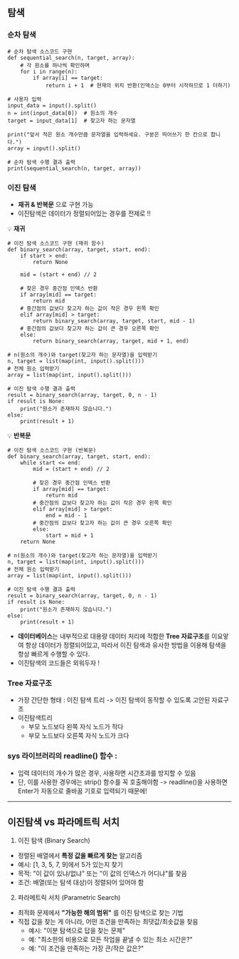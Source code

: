 ## 탐색

### 순차 탐색

```
# 순차 탐색 소스코드 구현
def sequential_search(n, target, array):
    # 각 원소를 하나씩 확인하며
    for i in range(n):
        if array[i] == target:
            return i + 1  # 현재의 위치 반환(인덱스는 0부터 시작하므로 1 더하기)

# 사용자 입력
input_data = input().split()
n = int(input_data[0])  # 원소의 개수
target = input_data[1]  # 찾고자 하는 문자열

print("앞서 적은 원소 개수만큼 문자열을 입력하세요. 구분은 띄어쓰기 한 칸으로 합니다.")
array = input().split()

# 순차 탐색 수행 결과 출력
print(sequential_search(n, target, array))
```

### 이진 탐색

- **재귀 & 반복문** 으로 구현 가능
- 이진탐색은 데이터가 정렬되어있는 경우를 전제로 !!

💡 **재귀**

```
# 이진 탐색 소스코드 구현 (재귀 함수)
def binary_search(array, target, start, end):
    if start > end:
        return None

    mid = (start + end) // 2

    # 찾은 경우 중간점 인덱스 반환
    if array[mid] == target:
        return mid
    # 중간점의 값보다 찾고자 하는 값이 작은 경우 왼쪽 확인
    elif array[mid] > target:
        return binary_search(array, target, start, mid - 1)
    # 중간점의 값보다 찾고자 하는 값이 큰 경우 오른쪽 확인
    else:
        return binary_search(array, target, mid + 1, end)

# n(원소의 개수)와 target(찾고자 하는 문자열)을 입력받기
n, target = list(map(int, input().split()))
# 전체 원소 입력받기
array = list(map(int, input().split()))

# 이진 탐색 수행 결과 출력
result = binary_search(array, target, 0, n - 1)
if result is None:
    print("원소가 존재하지 않습니다.")
else:
    print(result + 1)
```

💡 **반복문**

```
# 이진 탐색 소스코드 구현 (반복문)
def binary_search(array, target, start, end):
    while start <= end:
        mid = (start + end) // 2

        # 찾은 경우 중간점 인덱스 반환
        if array[mid] == target:
            return mid
        # 중간점의 값보다 찾고자 하는 값이 작은 경우 왼쪽 확인
        elif array[mid] > target:
            end = mid - 1
        # 중간점의 값보다 찾고자 하는 값이 큰 경우 오른쪽 확인
        else:
            start = mid + 1
    return None

# n(원소의 개수)와 target(찾고자 하는 문자열)을 입력받기
n, target = list(map(int, input().split()))
# 전체 원소 입력받기
array = list(map(int, input().split()))

# 이진 탐색 수행 결과 출력
result = binary_search(array, target, 0, n - 1)
if result is None:
    print("원소가 존재하지 않습니다.")
else:
    print(result + 1)
```

- **데이터베이스**는 내부적으로 대용량 데이터 처리에 적합한 **Tree 자료구조**를 이요앟여 항상 데이터가 정렬되어있고, 따라서 이진 탐색과 유사한 방법을 이용해 탐색을 항상 빠르게 수행할 수 있다.
- 이진탐색의 코드들은 외워두자 !

### Tree 자료구조

- 가장 간단한 형태 : 이진 탐색 트리 -> 이진 탐색이 동작할 수 있도록 고안된 자료구조
- 이진탐색트리
  - 부모 노드보다 왼쪽 자식 노드가 작다
  - 부모 노드보다 오른쪽 자식 노드가 크다

### sys 라이브러리의 readline() 함수 :

- 입력 데이터의 개수가 많은 경우, 사용하면 시간초과를 방지할 수 있음
- 단, 이를 사용한 경우에는 strip() 함수를 꼭 호출해야함 -> readline()을 사용하면 Enter가 자동으로 줄바꿈 기호로 입력되기 때문에!

---

## 이진탐색 vs 파라메트릭 서치

1. 이진 탐색 (Binary Search)

- 정렬된 배열에서 **특정 값을 빠르게 찾는** 알고리즘
- 예시: [1, 3, 5, 7, 9]에서 5가 있는지 찾기
- 목적: "이 값이 있냐/없냐" 또는 "이 값의 인덱스가 어디냐"를 찾음
- 조건: 배열(또는 탐색 대상)이 정렬되어 있어야 함

2. 파라메트릭 서치 (Parametric Search)

- 최적화 문제에서 **"가능한 해의 범위"** 를 이진 탐색으로 찾는 기법
- 직접 값을 찾는 게 아니라, 어떤 조건을 만족하는 최댓값/최솟값을 찾음
  - 예시: "이분 탐색으로 답을 찾는 문제"
  - 예: "최소한의 비용으로 모든 작업을 끝낼 수 있는 최소 시간은?"
  - 예: "이 조건을 만족하는 가장 큰/작은 값은?"
